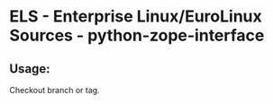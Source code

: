 # ELS - Enterprise Linux/EuroLinux Sources - python-zope-interface
 
## Usage:
  Checkout branch or tag.
